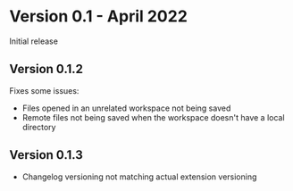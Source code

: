 # Version 0.1 - April 2022
<!-- 04/02/2022 -->
Initial release

## Version 0.1.2
<!-- 04/04/2022 -->
Fixes some issues:

- Files opened in an unrelated workspace not being saved
- Remote files not being saved when the workspace doesn't have a local directory

## Version 0.1.3
<!-- 04/05/2022 -->
- Changelog versioning not matching actual extension versioning
